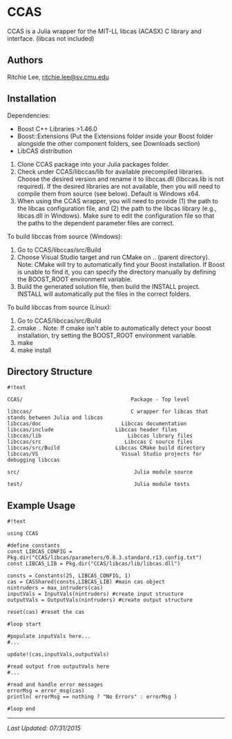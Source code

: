 # CCAS

CCAS is a Julia wrapper for the MIT-LL libcas (ACASX) C library and interface.  (libcas not included)

## Authors

Ritchie Lee, ritchie.lee@sv.cmu.edu

## Installation

Dependencies: 

* Boost C++ Libraries  >1.46.0
* Boost::Extensions (Put the Extensions folder inside your Boost folder alongside the other component folders, see Downloads section)
* LibCAS distribution

1. Clone CCAS package into your Julia packages folder.
1. Check under CCAS/libccas/lib for available precompiled libraries.  Choose the desired version and rename it to libccas.dll (libccas.lib is not required).  If the desired libraries are not available, then you will need to compile them from source (see below).  Default is Windows x64.
1. When using the CCAS wrapper, you will need to provide (1) the path to the libcas configuration file, and (2) the path to the libcas library (e.g., libcas.dll in Windows).  Make sure to edit the configuration file so that the paths to the dependent parameter files are correct.

To build libccas from source (Windows):

1. Go to CCAS/libccas/src/Build
1. Choose Visual Studio target and run CMake on .. (parent directory).
Note: CMake will try to automatically find your Boost installation.  If Boost is unable to find it, you can specify the directory manually by defining the BOOST_ROOT environment variable.
1. Build the generated solution file, then build the INSTALL project.  INSTALL will automatically put the files in the correct folders.

To build libccas from source (Linux):

1. Go to CCAS/libccas/src/Build
1. cmake ..
Note: If cmake isn't able to automatically detect your boost installation, try setting the BOOST_ROOT environment variable.
1. make
1. make install

## Directory Structure
```
#!text

CCAS/                                   Package - Top level

libccas/                                C wrapper for libcas that stands between Julia and libcas
libccas/doc                          Libccas documentation
libccas/include                    Libccas header files
libccas/lib                            Libccas library files
libccas/src                           Libccas C source files
libccas/src/Build                  Libccas CMake build directory
libccas/VS                           Visual Studio projects for debugging libccas

src/                                     Julia module source

test/                                    Julia module tests

```

## Example Usage
```
#!text

using CCAS

#define constants
const LIBCAS_CONFIG = Pkg.dir("CCAS/libcas/parameters/0.8.3.standard.r13.config.txt")
const LIBCAS_LIB = Pkg.dir("CCAS/libcas/lib/libcas.dll")

consts = Constants(25, LIBCAS_CONFIG, 1)
cas = CASShared(consts,LIBCAS_LIB) #main cas object
nintruders = max_intruders(cas)
inputVals = InputVals(nintruders) #create input structure
outputVals = OutputVals(nintruders) #create output structure

reset(cas) #reset the cas

#loop start

#populate inputVals here...
#...

update!(cas,inputVals,outputVals)

#read output from outputVals here
#...

#read and handle error messages
errorMsg = error_msg(cas)
println( errorMsg == nothing ? "No Errors" : errorMsg )

#loop end

```

***

*Last Updated: 07/31/2015*